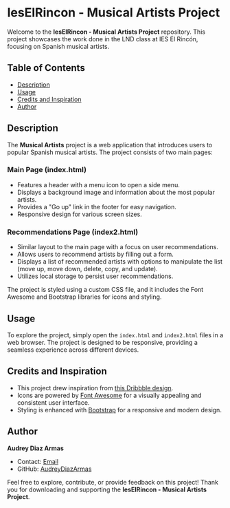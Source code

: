 # IesElRincon - Musical Artists Project

Welcome to the **IesElRincon - Musical Artists Project** repository. This project showcases the work done in the LND class at IES El Rincón, focusing on Spanish musical artists.

## Table of Contents

- [Description](#description)
- [Usage](#usage)
- [Credits and Inspiration](#credits-and-inspiration)
- [Author](#author)

## Description

The **Musical Artists** project is a web application that introduces users to popular Spanish musical artists. The project consists of two main pages:

### Main Page (index.html)

- Features a header with a menu icon to open a side menu.
- Displays a background image and information about the most popular artists.
- Provides a "Go up" link in the footer for easy navigation.
- Responsive design for various screen sizes.

### Recommendations Page (index2.html)

- Similar layout to the main page with a focus on user recommendations.
- Allows users to recommend artists by filling out a form.
- Displays a list of recommended artists with options to manipulate the list (move up, move down, delete, copy, and update).
- Utilizes local storage to persist user recommendations.

The project is styled using a custom CSS file, and it includes the Font Awesome and Bootstrap libraries for icons and styling.

## Usage

To explore the project, simply open the `index.html` and `index2.html` files in a web browser. The project is designed to be responsive, providing a seamless experience across different devices.

## Credits and Inspiration

- This project drew inspiration from [this Dribbble design](https://dribbble.com/shots/22892314-Movie-TV-Film-Landing-Page-Design).
- Icons are powered by [Font Awesome](https://fontawesome.com/) for a visually appealing and consistent user interface.
- Styling is enhanced with [Bootstrap](https://getbootstrap.com/) for a responsive and modern design.

## Author

**Audrey Diaz Armas**
- Contact: [Email](AntonioAudreyDiazArmas@alumno.ieselrincon.es)
- GitHub: [AudreyDiazArmas](https://github.com/AudreyDiazArmas)

Feel free to explore, contribute, or provide feedback on this project! Thank you for downloading and supporting the **IesElRincon - Musical Artists Project**.
